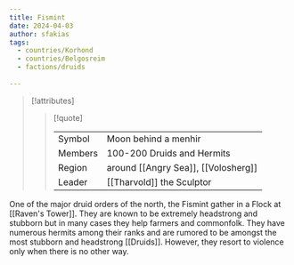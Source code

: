 ```yaml
---
title: Fismint
date: 2024-04-03
author: sfakias
tags:
  - countries/Korhond
  - countries/Belgosreim
  - factions/druids
 
---
```

> [!attributes]
> 
> > [!quote]
> >
> > | | |
> > | --- | --- |
> > | Symbol | Moon behind a menhir |
> > | Members | 100-200 Druids and Hermits |
> > | Region | around [[Angry Sea]], [[Volosherg]] |
> > | Leader | [[Tharvold]] the Sculptor |

One of the major druid orders of the north, the Fismint gather in a Flock at [[Raven's Tower]]. They are known to be extremely headstrong and stubborn but in many cases they help farmers and commonfolk. They have numerous hermits among their ranks and are rumored to be amongst the most stubborn and headstrong [[Druids]]. However, they resort to violence only when there is no other way.